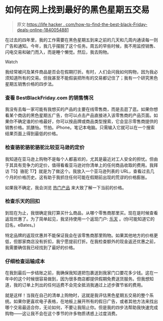# 如何在网上找到最好的黑色星期五交易

> 原文:[https://life hacker . com/how-to-find-the-best-black-Friday-deals-online-1840054881](https://lifehacker.com/how-to-find-the-best-black-friday-deals-online-1840054881)

在过去的四年里，我的工作需要在黑色星期五到来之前的几天和几周内通读每一则广告和通知。今年，我几乎摆脱了这个任务。周五的早些时候，我不用监控销售、闪电交易和破门而入，而是睡个懒觉。然后，我去购物。

Watch

我经常被问及某件商品是否会在假期打折。有时，人们会问我如何购物，因为我必须知道所有的交易。但我甚至不能假装把所有的交易都记住了；我有一个研究黑色星期五销售价格的四步法。

### 查看 BestBlackFriday.com 的销售情况

我没有去每一家可能有我想买的产品的主要在线零售商，而是去逛了逛。如果你想看某个商店的黑色星期五广告，你可以点击产品直接进入该零售商的产品页面。如果你不确定谁的价格最好，你可以按品牌或商品类型搜索，它会显示零售商提供的销售价格。凯膳怡。节拍。iPhone。笔记本电脑。只需输入它就可以在一个搜索结果页面上得到最低的价格。

### 检查骆驼骆驼骆驼比较亚马逊的定价

我知道在亚马逊上购物不是每个人都喜欢的，尤其是最近对工人安全的担忧。但由于其具有竞争力的定价，值得看看亚马逊对你清单上的任何商品收取的费用。我拜访 T5】骆驼 T7】就是为了做这个。我放入一个亚马逊列表的 URL，查看过去几个月的价格历史。这有助于我抓住任何可能在假期前出现的荒谬的价格膨胀。

如果我不确定，我会浏览 [热门产品](https://camelcamelcamel.com/popular) 来大致了解一下当前的价格。

### 检查乐天的回扣

到现在为止，我很确定我打算买什么商品，从哪个零售商那里买。现在是时候查看返现优惠了。为了简单起见，我坚持使用一个返现门户: [乐天](https://www.rakuten.com/) 。(你可能知道它的旧名，eBates。)

特定品牌的返现优惠并不能保证我会在该零售商那里购物。如果其他地方的价格更低，但那家商店没有折扣，我宁愿提前打折。在我检查额外的现金返还优惠之前，我需要确信我已经找到了最好的价格。

### 仔细检查运输成本

在我到最后一步结账之前，我确保我知道把包裹送到我家门口要花多少钱。这在一年中的这个时候很容易做到，因为很多商店都提供假期免费送货服务。但我想知道，我的订单上列出的任何运费不会完全抵消我通过上述步骤节省的费用。

就是这样！当我在自己的清单上购物时，这就是我评估黑色星期五交易的整个系统。如果你更喜欢电子表格，在地板上展开所有的假日广告，或者其他方法来找出哪个交易最适合你，无论如何，不要让我阻止你。但是我的四步法帮助我快速完成购物——这让我不会在这个季节的许多物质诱惑上过度消费。